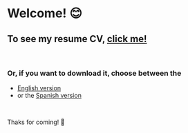 # Welcome! :blush:

## To see my resume CV,  [click me!][1]

<br>

### Or, if you want to download it, choose between the 

- [English version][2] 
- or the [Spanish version][3]

<br>

Thaks for coming! :blue_heart:




[1]: <https://danielwuachin.github.io/resume-CV/> "my resume"
[2]: <https://danielwuachin.github.io/resume-CV/assets/Resume%20CV%20-%20English.pdf> "download in english"
[3]: <https://danielwuachin.github.io/resume-CV/assets/Resume%20CV%20-%20Spanish.pdf> "download in spanish"